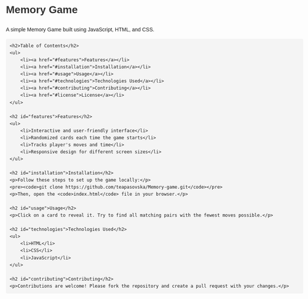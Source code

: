 <!DOCTYPE html>
<html lang="en">
<head>
    <meta charset="UTF-8">
    <meta name="viewport" content="width=device-width, initial-scale=1.0">
    <title>Memory Game - README</title>
    <style>
        body {
            font-family: Arial, sans-serif;
            line-height: 1.6;
            max-width: 800px;
            margin: 0 auto;
            padding: 20px;
        }
        h1, h2 {
            color: #333;
        }
        code {
            background: #f4f4f4;
            padding: 2px 5px;
            border-radius: 4px;
        }
        pre {
            background: #f4f4f4;
            padding: 10px;
            border-radius: 4px;
            overflow-x: auto;
        }
    </style>
</head>
<body>
    <h1>Memory Game</h1>
    <p>A simple Memory Game built using JavaScript, HTML, and CSS.</p>
    
    <h2>Table of Contents</h2>
    <ul>
        <li><a href="#features">Features</a></li>
        <li><a href="#installation">Installation</a></li>
        <li><a href="#usage">Usage</a></li>
        <li><a href="#technologies">Technologies Used</a></li>
        <li><a href="#contributing">Contributing</a></li>
        <li><a href="#license">License</a></li>
    </ul>

    <h2 id="features">Features</h2>
    <ul>
        <li>Interactive and user-friendly interface</li>
        <li>Randomized cards each time the game starts</li>
        <li>Tracks player's moves and time</li>
        <li>Responsive design for different screen sizes</li>
    </ul>

    <h2 id="installation">Installation</h2>
    <p>Follow these steps to set up the game locally:</p>
    <pre><code>git clone https://github.com/teapasovska/Memory-game.git</code></pre>
    <p>Then, open the <code>index.html</code> file in your browser.</p>

    <h2 id="usage">Usage</h2>
    <p>Click on a card to reveal it. Try to find all matching pairs with the fewest moves possible.</p>

    <h2 id="technologies">Technologies Used</h2>
    <ul>
        <li>HTML</li>
        <li>CSS</li>
        <li>JavaScript</li>
    </ul>

    <h2 id="contributing">Contributing</h2>
    <p>Contributions are welcome! Please fork the repository and create a pull request with your changes.</p>

</body>
</html>
